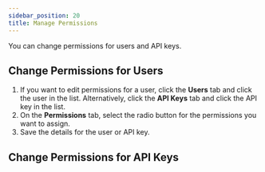 ```yaml
---
sidebar_position: 20
title: Manage Permissions
---
```


You can change permissions for users and API keys.

## Change Permissions for Users

1. If you want to edit permissions for a user, click the **Users** tab and click the user in the list. Alternatively, click the **API Keys** tab and click the API key in the list.
1. On the **Permissions** tab, select the radio button for the permissions you want to assign.
1. Save the details for the user or API key.

## Change Permissions for API Keys

